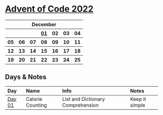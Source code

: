 # [Advent of Code 2022](https://adventofcode.com/2022)

<table>
    <tr>
        <th colspan="7">December</th>
    </tr>
    <tr>
        <th></th>
        <th></th>
        <th></th>
        <th><a href="https://adventofcode.com/2022/day/1">01</a></th>
        <th>02</th>
        <th>03</th>
        <th>04</th>
    </tr>
    <tr>
        <th>05</th>
        <th>06</th>
        <th>07</th>
        <th>08</th>
        <th>09</th>
        <th>10</th>
        <th>11</th>
    </tr>
    <tr>
        <th>12</th>
        <th>13</th>
        <th>14</th>
        <th>15</th>
        <th>16</th>
        <th>17</th>
        <th>18</th>
    </tr>
    <tr>
        <th>19</th>
        <th>20</th>
        <th>21</th>
        <th>22</th>
        <th>23</th>
        <th>24</th>
        <th>25</th>
    </tr>
</table>


## Days & Notes

Day | Name | Info | Notes
:--- | :-- | :---  | :----
[Day 01](https://github.com/enigm4tik/advent-of-code/blob/main/2022/day01/day01.py) | Calorie Counting | List and Dictionary Comprehension | Keep it simple